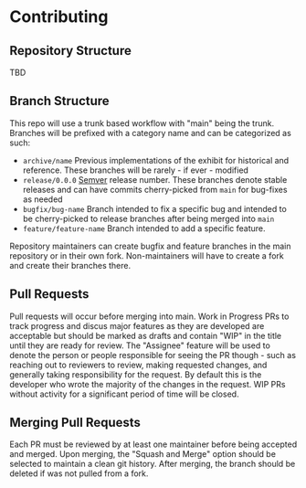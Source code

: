 # Contributing

## Repository Structure
TBD

## Branch Structure
This repo will use a trunk based workflow with "main" being the trunk.
Branches will be prefixed with a category name and can be categorized as such:

- `archive/name` Previous implementations of the exhibit for historical and reference. These branches will be rarely - if ever - modified
- `release/0.0.0` [Semver](https://semver.org/) release number. These branches denote stable releases and can have commits cherry-picked from `main` for bug-fixes as needed
- `bugfix/bug-name` Branch intended to fix a specific bug and intended to be cherry-picked to release branches after being merged into `main`
- `feature/feature-name` Branch intended to add a specific feature.

Repository maintainers can create bugfix and feature branches in the main repository or in their own fork.
Non-maintainers will have to create a fork and create their branches there.

## Pull Requests
Pull requests will occur before merging into main.
Work in Progress PRs to track progress and discus major features as they are developed are acceptable but should be marked as drafts and contain "WIP" in the title until they are ready for review.
The "Assignee" feature will be used to denote the person or people responsible for seeing the PR though - such as reaching out to reviewers to review, making requested changes, and generally taking responsibility for the request.
By default this is the developer who wrote the majority of the changes in the request.
WIP PRs without activity for a significant period of time will be closed. 

## Merging Pull Requests
Each PR must be reviewed by at least one maintainer before being accepted and merged.
Upon merging, the "Squash and Merge" option should be selected to maintain a clean git history.
After merging, the branch should be deleted if was not pulled from a fork.
